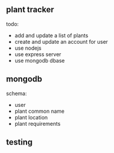 plant tracker
--
todo:
- add and update a list of plants
- create and update an account for user
- use nodejs
- use express server
- use mongodb dbase

mongodb
--
schema:
- user
- plant common name
- plant location
- plant requirements

testing
--